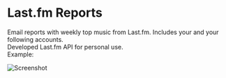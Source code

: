 # Last.fm Reports  

Email reports with weekly top music from Last.fm. Includes your and your following accounts.  
Developed Last.fm API for personal use.  
Example:  

![Screenshot](https://i.imgur.com/RBojKLI.png)
